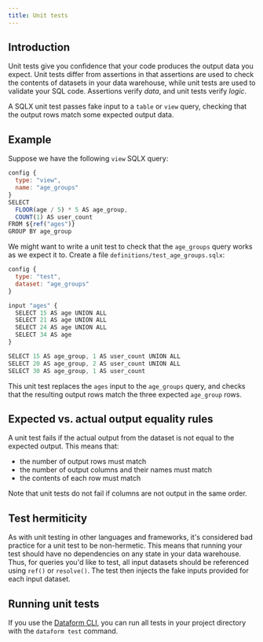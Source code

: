 ```yaml
---
title: Unit tests
---
```


## Introduction

Unit tests give you confidence that your code produces the output data you expect. Unit tests differ from assertions in that assertions are used to check the contents of datasets in your data warehouse,
while unit tests are used to validate your SQL code. Assertions verify _data_, and unit tests verify _logic_.

A SQLX unit test passes fake input to a `table` or `view` query, checking that the output rows match some expected output data.

## Example

Suppose we have the following `view` SQLX query:

```js
config {
  type: "view",
  name: "age_groups"
}
SELECT
  FLOOR(age / 5) * 5 AS age_group,
  COUNT(1) AS user_count
FROM ${ref("ages")}
GROUP BY age_group
```

We might want to write a unit test to check that the `age_groups` query works as we expect it to. Create a file `definitions/test_age_groups.sqlx`:

```js
config {
  type: "test",
  dataset: "age_groups"
}

input "ages" {
  SELECT 15 AS age UNION ALL
  SELECT 21 AS age UNION ALL
  SELECT 24 AS age UNION ALL
  SELECT 34 AS age
}

SELECT 15 AS age_group, 1 AS user_count UNION ALL
SELECT 20 AS age_group, 2 AS user_count UNION ALL
SELECT 30 AS age_group, 1 AS user_count
```

This unit test replaces the `ages` input to the `age_groups` query, and checks that the resulting output rows match the three expected `age_group` rows.

## Expected vs. actual output equality rules

A unit test fails if the actual output from the dataset is not equal to the expected output. This means that:

- the number of output rows must match
- the number of output columns and their names must match
- the contents of each row must match

Note that unit tests do not fail if columns are not output in the same order.

## Test hermiticity

As with unit testing in other languages and frameworks, it's considered bad practice for a unit test to be non-hermetic. This means that running your test
should have no dependencies on any state in your data warehouse. Thus, for queries you'd like to test, all input datasets should be referenced using `ref()` or `resolve()`. The test then injects the fake inputs
provided for each input dataset.

## Running unit tests

If you use the [Dataform CLI](../dataform-cli), you can run all tests in your project directory with the `dataform test` command.
